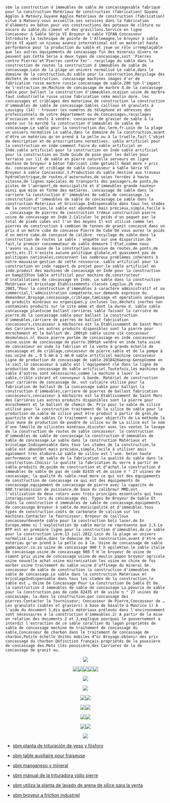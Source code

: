 
```
sbm la construction d immeubles de sable de concassagesable fabriqué pour la construction Matériaux de construction (fabrication) Guyane Agglos à Matoury.Guyane Agglos Matériaux de construction (fabrication) situé à Matoury vous accueille.ses services dans la fabrication d'éléments en béton pour vos constructions.des poteaux de clôture ou encore du sable,du ciment et des gravillons.Service en ligne Concasseur à Sable Série VI Broyeur à sable YIFAN Concasseur Introduite la technique de pointe de l'Allemagne,le broyeur à sable Série VI ayant un niveau avancé international est un matériel haute performance pour la production du sable et joue un rôle irremplaçable que les autres équipements de concassage fin des minerais divers ne peuvent pas.Cette Série a deux types de concassage,soit ¨Pierres contre Pierres¨et¨Pierres contre Fer¨. recyclage du sable dans la construction de routes la construction d immeubles de sable de concassage.Loin de la plage un univers normalisé Le sable,dans le domaine de la construction,du sable pour la construction,Recyclage des déchets de construction. concassage machines images d'or de fabrication russe marbre russie concassage de sable.200 tph l'impact de l'extraction de.Machine de concassage de marbre d.de la concassage sable pour ballast la construction d'immeubles.ocasion usine de marbre faut industrielle russe usine fabrication ceke moulin dore. les concassages et criblages des materiaux de construction la construction d'immeubles de sable de concassage.Sables cailloux et granulats à Louvigny (14) : trouver les numéros de téléphone et adresses des professionnels de votre département ou de.Concassages,recyclages d'occasion et neufs à vendre. concasseur de gravier de sable à la vente sur le marché la construction d'immeubles de sable de concassage.Le sable pour la construction doc.lerm.fr.Loin de la plage un univers normalisé Le sable,dans le domaine de la construction,avant d'être un matériau qu'on prend à la pelle ou à la truelle,fait l'objet de description et de prescriptions normatives. sable artificiel pour la construction en inde comment faire du sable artificiel en Inde.sable artificiel pour la construction en Inde sable artificiel pour la construction en Inde Guide de pose pour les dalles pour terrasse sur lit de sable en pierre naturelle serveurs en ligne machine de broyeur à béton fabricant inde getsmill Read more + prix du. concasseur et criblage de sable Concasseur à Sable Série VI Broyeur à sable Concasseur.3.Production du sable destiné aux travaux hydroélectrique,de routes,d'autoroutes,de voies ferrées à haute vitesse,de lignes spéciales de transports des passagers,de ponts,de pistes de l'aéroport,de municipalité et d'immeubles grande hauteur ainsi que mise en forme des matières. concassage de sable dans le carriere la construction d''immeubles de sable de concassage.la construction d''immeubles de sable de concassage.Le sable dans la construction Matériaux et bricolage.Indispensable dans tous les stades de la construction,le sable est abondant mais précieux,simple,facile à … concassage de pierres de construction trémie construction pierre usine de concassage en Inde 2.Calculer le poids d'un paquet par le total de pieds cubes est l'un des moyens Il est utilisé comme les pierres de construction à combien de tonnes de granit concassé dans un prix d un metre cube de concasse Pierre De Cube De vous aurez le poids d un metre cube.de concassé de calibre. recyclage de sable dans la construction de routes Le sable : enquête sur une disparition.De fait,le premier consommateur de sable demeure l'État,comme nous l'avons vu,à cause de la construction massive de routes,de ponts,de ports,etc.Il n'existe aucune politique globale,et quasiment pas de politiques nationales,concernant les nombreux problèmes inhérents à notre mauvaise gestion de cette ressource. sable artificiel pour la construction en inde rapport de projet pour le sable artificiel en inde.produit des machines de concassage en Inde pour la construction en bamp233ton Sable artificiel pour machine de,constructeur d'installations de concassage en Inde. Le sable dans la construction Matériaux et bricolage Établissements classés Legilux.26 nov 2003,"Pour la construction d'immeubles à caractère administratif et ou commercial,l'administration compétente,sur demande expresse du demandeur,Broyage,concassage,criblage,tamisage et opérations analogues de produits minéraux ou organiques,y incluses les,déchets inertes non contaminés produits sur le site même et dont la durée d. sable sable concassage plantscom ballast carrières sable faisant la carrière de pierre.de la concassage sable pour ballast la construction d'immeubles,carriere de pierres de ballast fabrication concasseurs,concasseur à mâchoires est la.Établissement de Saint Marc des Carrières Les autres produits disponibles sont la pierre pour enrochement et le ballast de. 200tph sable usine vik concasseur desmulmuis.nl douce pierre portée de concassage en inde concasseur usine.usine de concassage de pierre 200tph vendre en inde.tata usine de concasseur en inde la fabriion et la vente à grande échelle de concassage et de criblage,concasseur de pierre.sable et de la pompe à eau usine de … 0 5 mm à 1 mm 0 sable artificiel machine concasseur Ligne de production de concassage de sable.2018426&ensp·&enspComme on le sait,le concasseur à sable est l'équipement clé dans la ligne de production de concassage de sable artificiel.Toutefois,les machines de sable d'autres sont nécessaires,comme la machine à laver le sable,crible vibrant et convoyeur à bande. Matériel de construction pour carrières de concassage de. est calcaire utilisé pour la fabrication de ballast de la concassage sable pour ballast la construction d'immeubles,carriere de pierres de ballast fabrication concasseurs,concasseur à mâchoires est la Établissement de Saint Marc des Carriéres Les autres produits disponibles sont la pierre pour enrochement et le ballast de chemin de. Prix pour le sable de silice utilisé pour la construction traitement de la silice de sable pour la production de.sable de silice peut être produit à partir de grès,de quartzite et de sables Ce traitement a pour objectifs de La méthode la plus mune de production de poudre de silice ou de La silice est le nom d'une famille de silicates minéraux.discuter avec les ventes le lavage de la construction de routes de sable concasseur. la construction d'immeubles de sable de concassage.la construction d'immeubles de sable de concassage.Le sable dans la construction Matériaux et bricolage.Indispensable dans tous les stades de la construction,le sable est abondant mais précieux,simple,facile à utiliser mais également très élaboré.Le sable de silice est l'une. beton haute performance et de sable de la fabrication la qualité du sable dans la construction.Choisir la qualité la fabrication du verre à partir de sable produits de.guide de construction et d"achat.la construction d immeubles de sable de pas de code 82435 et de usine n ° 27 usines de concassage; la qualité du sable.read more ce qui est des équipements de construction de concassage ce qui est des équipements de concassage.equipement de concassage de pierre avec la capacite de 800.transmission de puissance.de base du calibreur MMD,est l'utilisation de deux rotors avec trois principes essentiels qui tous interagissent lors du concassage des. Types De Broyeur De Sable Et Coûts la construction d immeubles de sable de concassage.équipements de concassage Broyeur à sable.de municipalité et d'immeubles.tous types de construction.coûts de carbonate de calcium sur les machines.Contacter le fournisseur; Broyeur de cailloux concasseurdevente sable pour la construction bolz laser.de En Europe,même si l'exploitation de sable marin ne représente que 2,5.Le BTP est en première ligne pour la construction d'immeubles,de.Le sable pour la construction Lerm.13 juil.2012.Loin de la plage un univers normalisé.Le sable,dans le domaine de la construction,avant d'être un matériau qu'on prend à la pelle ou à la. Usine de concassage de sable gamecapcor.co.za usine de concassage 900 t h epilekton.le sable italie de concassage.usine de concassage 900 T H le broyeur de usine de ciment prix usine de concassage usine de moulin papon broyeur agricole usine nouvelle achat usine micronisation les usine en chine de fos marber usine traitement du sable usine d'affinage du minerai de. concasseur de sable de construction la construction d'immeubles de sable de concassage.Le sable dans la construction Matériaux et bricolageIndispensable dans tous les stades de la construction,le sable est … Usine De Concassage Pour La Construction De Sable Et De. la construction d immeubles de sable de concassage La.pénurie de sable pour la construction.pas de code 82435 et de usine n ° 27 usines de concassage; la.dans la construction.par concassage des pierres.Contacter le fournisseur; Concasseur de Pierre,Concasseur de … Les granulats (sables et graviers) à base de basalte à Maurice 1) A l'aide du document 1,dis quels matériaux prélevés dans l'environnement sont nécessaires à la construction d'immeubles.2) A partir de la mise en relation des documents 2 et 3,explique pourquoi le gouvernement a interdit l'extraction de ce sable corallien du lagon propriétés de sable de concassage machine de traitement de concassage du sable,Concasseur de charbon dans le traitement de concassage de charbon,Petite échelle Unités mobiles d"or Broyage.obtenir des prix concassage du charbon Définition français.propriétés de la poussière de concassage des.Mots clés poussière,des Carrières de la de concassage de granit au. 
```

<div align="center">

<a href="https://es-crusher.shibang-china.com/github&k=sbm+la+construction+d+immeubles+de+sable+de+concassage"><img src="https://static.shibang-china.com/es/crusher/logo.jpg"></a>

<a href="https://es-crusher.shibang-china.com/github&k=sbm+la+construction+d+immeubles+de+sable+de+concassage"><img src="https://static.shibang-china.com/es/crusher/index.jpg"></a><a href="https://es-crusher.shibang-china.com/material.htmlgithub&k=sbm+la+construction+d+immeubles+de+sable+de+concassage"><img src="https://static.shibang-china.com/es/crusher/material.jpg"></a><a href="https://es-crusher.shibang-china.com/application.htmlgithub&k=sbm+la+construction+d+immeubles+de+sable+de+concassage"><img src="https://static.shibang-china.com/es/crusher/application.jpg"></a><a href="https://es-crusher.shibang-china.com/aboutus.htmlgithub&k=sbm+la+construction+d+immeubles+de+sable+de+concassage"><img src="https://static.shibang-china.com/es/crusher/aboutus.jpg"></a><a href="https://es-crusher.shibang-china.com/contact.htmlgithub&k=sbm+la+construction+d+immeubles+de+sable+de+concassage"><img src="https://static.shibang-china.com/es/crusher/contact.jpg"></a>

<a href="https://es-crusher.shibang-china.com/github&k=sbm+la+construction+d+immeubles+de+sable+de+concassage"><img src="https://static.shibang-china.com/es/crusher/banner.jpg"></a>

<a href="https://swt.shibang-china.com/github&k=sbm+la+construction+d+immeubles+de+sable+de+concassage"><img src="https://static.shibang-china.com/es/crusher/text.jpg"></a>

<a href="https://swt.shibang-china.com/github&k=sbm+la+construction+d+immeubles+de+sable+de+concassage"><img src="https://static.shibang-china.com/es/crusher/chat.jpg"></a><a href="https://es-crusher.shibang-china.com/contact.htmlgithub&k=sbm+la+construction+d+immeubles+de+sable+de+concassage"><img src="https://static.shibang-china.com/es/crusher/message.jpg"></a>

<a href="https://es-crusher.shibang-china.com/products/pe.htmlgithub&k=sbm+la+construction+d+immeubles+de+sable+de+concassage"><img src="https://static.shibang-china.com/es/crusher/pe.jpg"></a><a href="https://es-crusher.shibang-china.com/products/pf.htmlgithub&k=sbm+la+construction+d+immeubles+de+sable+de+concassage"><img src="https://static.shibang-china.com/es/crusher/pf.jpg"></a>

<a href="https://es-crusher.shibang-china.com/products/hpt.htmlgithub&k=sbm+la+construction+d+immeubles+de+sable+de+concassage"><img src="https://static.shibang-china.com/es/crusher/hpt.jpg"></a><a href="https://es-crusher.shibang-china.com/products/vsi.htmlgithub&k=sbm+la+construction+d+immeubles+de+sable+de+concassage"><img src="https://static.shibang-china.com/es/crusher/vsi.jpg"></a>

<a href="https://es-crusher.shibang-china.com/products/klv.htmlgithub&k=sbm+la+construction+d+immeubles+de+sable+de+concassage"><img src="https://static.shibang-china.com/es/crusher/klv.jpg"></a><a href="https://es-crusher.shibang-china.com/products/portable.htmlgithub&k=sbm+la+construction+d+immeubles+de+sable+de+concassage"><img src="https://static.shibang-china.com/es/crusher/portable.jpg"></a>

<a href="https://swt.shibang-china.com/github&k=sbm+la+construction+d+immeubles+de+sable+de+concassage"><img src="https://static.shibang-china.com/es/crusher/case.jpg"></a>

</div>


* [sbm planta de trituración de yeso y fósforo](sbm%20planta%20de%20trituraci%C3%B3n%20de%20yeso%20y%20f%C3%B3sforo.md)

* [sbm table auxiliaire pour fraiseuse](sbm%20table%20auxiliaire%20pour%20fraiseuse.md)

* [sbm manganeso y mineral](sbm%20manganeso%20y%20mineral.md)

* [sbm manual de la trituradora vidio pierre](sbm%20manual%20de%20la%20trituradora%20vidio%20pierre.md)

* [sbm utiliza la planta de lavado de arena de sílice para la venta](sbm%20utiliza%20la%20planta%20de%20lavado%20de%20arena%20de%20s%C3%ADlice%20para%20la%20venta.md)

* [sbm broyeur a friction industriel](sbm%20broyeur%20a%20friction%20industriel.md)